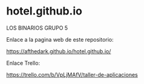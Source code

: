 # hotel.github.io


LOS BINARIOS 
GRUPO 5

Enlace a la pagina web de este repositorio:

https://afthedark.github.io/hotel.github.io/


Enlace Trello:

https://trello.com/b/VpLjMAfV/taller-de-aplicaciones